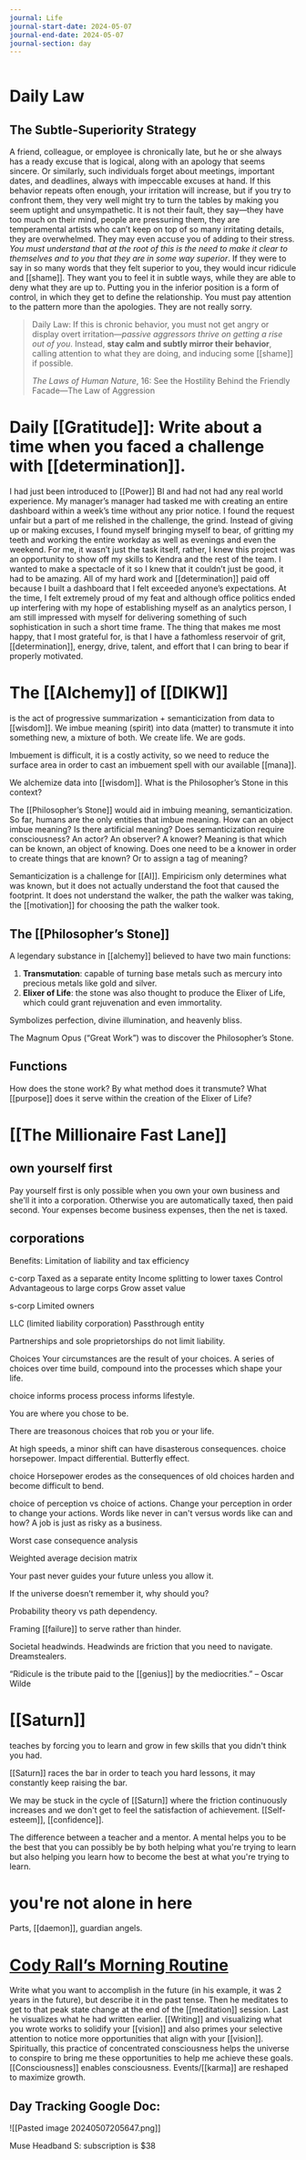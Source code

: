```yaml
---
journal: Life
journal-start-date: 2024-05-07
journal-end-date: 2024-05-07
journal-section: day
---
```


```calendar-nav
```

# Daily Law
## The Subtle-Superiority Strategy

A friend, colleague, or employee is chronically late, but he or she always has a ready excuse that is logical, along with an apology that seems sincere. Or similarly, such individuals forget about meetings, important dates, and deadlines, always with impeccable excuses at hand. If this behavior repeats often enough, your irritation will increase, but if you try to confront them, they very well might try to turn the tables by making you seem uptight and unsympathetic. It is not their fault, they say—they have too much on their mind, people are pressuring them, they are temperamental artists who can’t keep on top of so many irritating details, they are overwhelmed. They may even accuse you of adding to their stress. *You must understand that at the root of this is the need to make it clear to themselves and to you that they are in some way superior*. If they were to say in so many words that they felt superior to you, they would incur ridicule and [[shame]]. They want you to feel it in subtle ways, while they are able to deny what they are up to. Putting you in the inferior position is a form of control, in which they get to define the relationship. You must pay attention to the pattern more than the apologies. They are not really sorry.

> Daily Law: If this is chronic behavior, you must not get angry or display overt irritation—*passive aggressors thrive on getting a rise out of you*. Instead, **stay calm and subtly mirror their behavior**, calling attention to what they are doing, and inducing some [[shame]] if possible.
> 
> _The Laws of Human Nature_, 16: See the Hostility Behind the Friendly Facade—The Law of Aggression

# Daily [[Gratitude]]: Write about a time when you faced a challenge with [[determination]].

I had just been introduced to [[Power]] BI and had not had any real world experience. My manager’s manager had tasked me with creating an entire dashboard within a week’s time without any prior notice. I found the request unfair but a part of me relished in the challenge, the grind. Instead of giving up or making excuses, I found myself bringing myself to bear, of gritting my teeth and working the entire workday as well as evenings and even the weekend. For me, it wasn’t just the task itself, rather, I knew this project was an opportunity to show off my skills to Kendra and the rest of the team. I wanted to make a spectacle of it so I knew that it couldn’t just be good, it had to be amazing. All of my hard work and [[determination]] paid off because I built a dashboard that I felt exceeded anyone’s expectations. At the time, I felt extremely proud of my feat and although office politics ended up interfering with my hope of establishing myself as an analytics person, I am still impressed with myself for delivering something of such sophistication in such a short time frame. The thing that makes me most happy, that I most grateful for, is that I have a fathomless reservoir of grit, [[determination]], energy, drive, talent, and effort that I can bring to bear if properly motivated.

# The [[Alchemy]] of [[DIKW]]
is the act of progressive summarization + semanticization from data to [[wisdom]]. We imbue meaning (spirit) into data (matter) to transmute it into something new, a mixture of both. We create life. We are gods. 

Imbuement is difficult, it is a costly activity, so we need to reduce the surface area in order to cast an imbuement spell with our available [[mana]].

We alchemize data into [[wisdom]]. What is the Philosopher’s Stone in this context?

The [[Philosopher’s Stone]] would aid in imbuing meaning, semanticization. So far, humans are the only entities that imbue meaning. How can an object imbue meaning? Is there artificial meaning? Does semanticization require consciousness? An actor? An observer? A knower? Meaning is that which can be known, an object of knowing. Does one need to be a knower in order to create things that are known? Or to assign a tag of meaning? 

Semanticization is a challenge for [[AI]]. Empiricism only determines what was known, but it does not actually understand the foot that caused the footprint. It does not understand the walker, the path the walker was taking, the [[motivation]] for choosing the path the walker took. 

## The [[Philosopher’s Stone]]

A legendary substance in [[alchemy]] believed to have two main functions:
1. **Transmutation**: capable of turning base metals such as mercury into precious metals like gold and silver.
2. **Elixer of Life**: the stone was also thought to produce the Elixer of Life, which could grant rejuvenation and even immortality.

Symbolizes perfection, divine illumination, and heavenly bliss.

The Magnum Opus (“Great Work”) was to discover the Philosopher’s Stone. 

## Functions

How does the stone work? By what method does it transmute? What [[purpose]] does it serve within the creation of the Elixer of Life?


# [[The Millionaire Fast Lane]]

## own yourself first

Pay yourself first is only possible when you own your own business and she'll it into a corporation. Otherwise you are automatically taxed, then paid second. Your expenses become business expenses, then the net is taxed.

## corporations
Benefits: Limitation of liability and tax efficiency 

c-corp
Taxed as a separate entity
Income splitting to lower taxes
Control
Advantageous to large corps
Grow asset value

s-corp
Limited owners


LLC (limited liability corporation)
Passthrough entity

Partnerships and sole proprietorships do not limit liability.

Choices
Your circumstances are the result of your choices. A series of choices over time build, compound into the processes which shape your life. 

choice informs process process informs lifestyle. 

You are where you chose to be.

There are treasonous choices that rob you or your life. 

At high speeds, a minor shift can have disasterous consequences. choice horsepower. Impact differential. Butterfly effect. 

choice Horsepower erodes as the consequences of old choices harden and become difficult to bend.

choice of perception vs choice of actions. Change your perception in order to change your actions. 
Words like never in can't versus words like can and how? 
A job is just as risky as a business. 

Worst case consequence analysis 

Weighted average decision matrix 

Your past never guides your future unless you allow it.

If the universe doesn’t remember it, why should you?

Probability theory vs path dependency.

Framing [[failure]] to serve rather than hinder.

Societal headwinds. Headwinds are friction that you need to navigate. Dreamstealers. 

“Ridicule is the tribute paid to the [[genius]] by the mediocrities.” – Oscar Wilde


# [[Saturn]] 
teaches by forcing you to learn and grow in few skills that you didn't think you had. 

[[Saturn]] races the bar in order to teach you hard lessons, it may constantly keep raising the bar. 

We may be stuck in the cycle of [[Saturn]] where the friction continuously increases and we don't get to feel the satisfaction of achievement. [[Self-esteem]], [[confidence]]. 

The difference between a teacher and a mentor. A mental helps you to be the best that you can possibly be by both helping what you're trying to learn but also helping you learn how to become the best at what you're trying to learn. 

# you're not alone in here
Parts, [[daemon]], guardian angels.

# [Cody Rall’s Morning Routine](https://www.youtube.com/watch?v=zwebuYKZtRo)

Write what you want to accomplish in the future (in his example, it was 2 years in the future), but describe it in the past tense. Then he meditates to get to that peak state change at the end of the [[meditation]] session. Last he visualizes what he had written earlier. [[Writing]] and visualizing what you wrote works to solidify your [[vision]] and also primes your selective attention to notice more opportunities that align with your [[vision]]. Spiritually, this practice of concentrated consciousness helps the universe to conspire to bring me these opportunities to help me achieve these goals. [[Consciousness]] enables consciousness. Events/[[karma]] are reshaped to maximize growth.

## Day Tracking Google Doc:
![[Pasted image 20240507205647.png]]

Muse Headband S: subscription is $38